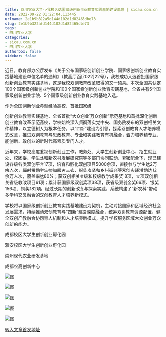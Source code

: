 ```yaml
---
title: 四川农业大学->我校入选国家级创新创业教育实践基地建设单位 | sicau.com.cn
date: 2022-09-22 01:22:04.113445
urlname: 2e1b9b322a5d144d102d1d82465dbe73
slug: 2e1b9b322a5d144d102d1d82465dbe73
tags: 
- 四川农业大学
categories:
- sicau.com.cn
- 四川农业大学
authorbox: false
sidebar: false
---
```

近日，教育部办公厅发布《关于公布国家级创新创业学院、国家级创新创业教育实践基地建设单位名单的通知》（教高厅函[2022]22号），我校成功入选首批国家级创新创业教育实践基地，这是我校双创教育改革取得的又一硕果。本次全国共认定100个国家级创新创业学院和100个国家级创新创业教育实践基地，全省共有5个国家级创新创业学院、5个国家级创新创业教育实践基地入选。

作为全国创新创业典型经验高校、首批国家级
<!--more-->
创新创业教育实践基地、全省首批“大众创业˙万众创新”示范基地和首批深化创新创业教育改革示范高校，学校始终深入贯彻落实党中央、国务院发布的双创相关文件精神，以立德树人为根本任务，以“四新”建设为引领，探索双创教育人才培养模式改革，推进双创教育与思政教育、专业和实践教育有机融合，着力培养精专业、能创新、敢创业的新时代高素质专门人才。

近年来，学校高度重视创新创业工作，教务处、大学生创新创业中心、招生就业处、校团委、学生处和新农村发展研究院等多部门协同联动、紧密配合下，现已建设各级各类双创平台17项，培育和孵化双创项目5000余项，直接参与学生达2万余人次，辐射带动学生参加服务三农、脱贫攻坚和乡村振兴等双创实践活动达12余万人次，覆盖率达80%；获双创相关省级和校级教学成果奖18项，立项双创相关省级教改项目61项；累计获国家级双创奖项38项，获省级双创金奖66项、银奖156项、铜奖182项。经过长期的创新改革与探索实践，系统构建了“新农科”带动多学科交叉融合的双创教育人才培养新模式。

学校将以国家级创新创业教育实践基地建设为契机，主动对接国家和区域经济社会发展需求，持续推动双创教育与“四新”建设深度融合，统筹双创教育资源配置，健全双创产教融合协同育人机制和人才培养新模式，提升学校服务区域大众创业万众创新的能力。

成都校区大学生创新创业孵化园

雅安校区大学生创新创业孵化园

崇州现代农业研发基地

成都农高创新中心

![图](https://news.sicau.edu.cn/__local/3/1A/40/65CACB478CEB77C867196825051_A3C8D5BB_24C88.jpg)

![图](https://news.sicau.edu.cn/__local/4/25/C4/A3F8382DA75C8CEF00F9BBC639D_FF3E9EE0_40124.jpg)

![图](https://news.sicau.edu.cn/__local/1/68/CE/0B33A9CE6678A360BA405586B8E_2A5C9E1A_24F97.jpg)

![图](https://news.sicau.edu.cn/__local/0/B6/D4/8484231B2FB4018F98C2C6EAE39_0633719C_2AB4D.jpg)

![图](https://news.sicau.edu.cn/__local/0/55/E3/82D0E5FF7DC64AF62D167251672_886E6606_D375.jpg)

[转入文章首发地址](https://news.sicau.edu.cn/info/1135/69604.htm)